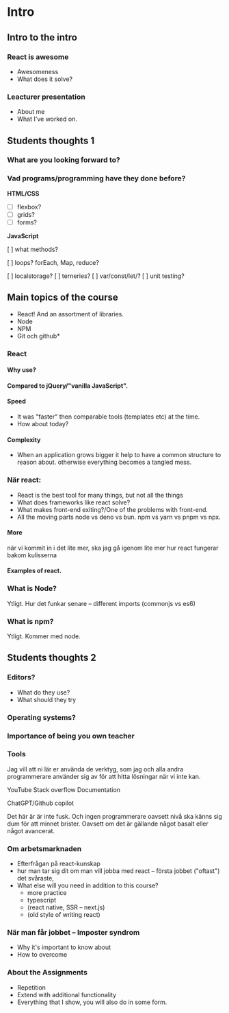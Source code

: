 # Intro

## Intro to the intro

### React is awesome

* Awesomeness
* What does it solve?

### Leacturer presentation

* About me
* What I've worked on.

## Students thoughts 1

### What are you looking forward to?

### Vad programs/programming have they done before?

**HTML/CSS**

* [ ] flexbox?
* [ ] grids?
* [ ] forms?

**JavaScript**

[ ] what methods?

  [ ] loops? forEach, Map, reduce?

[ ] localstorage?
[ ] terneries?
[ ] var/const/let/?
[ ] unit testing?

## Main topics of the course

* React! And an assortment of libraries.
* Node
* NPM
* Git och github*

### React

#### Why use?

#### Compared to jQuery/"vanilla JavaScript".

#### Speed

* It was "faster" then comparable tools (templates etc) at the time.
* How about today?

#### Complexity

* When an application grows bigger it help to have a common structure to reason about. otherwise everything
becomes a tangled mess.

### När react:

* React is the best tool for many things, but not all the things
* What does frameworks like react solve?
* What makes front-end exiting?/One of the problems with front-end.
* All the moving parts node vs deno vs bun. npm vs yarn vs pnpm vs npx.

#### More

när vi kommit in i det lite mer, ska jag gå igenom lite mer hur react fungerar bakom kulisserna

#### Examples of react.

### What is Node?

Ytligt. Hur det funkar senare – different imports (commonjs vs es6)

### What is npm?

Ytligt. Kommer med node.

## Students thoughts 2

### Editors?

* What do they use?
* What should they try

### Operating systems?

### Importance of being you own teacher

### Tools
Jag vill att ni lär er använda de verktyg, som jag och alla andra programmerare använder sig av för att hitta lösningar när vi inte kan.

YouTube
Stack overflow
Documentation

ChatGPT/Github copilot

Det här är är inte fusk. Och ingen programmerare oavsett nivå ska känns sig dum för att minnet brister. Oavsett om det är gällande något basalt eller något avancerat.

### Om arbetsmarknaden
* Efterfrågan på react-kunskap
* hur man tar sig dit om man vill jobba med react – första jobbet ("oftast") det svåraste,
* What else will you need in addition to this course?
  * more practice
  * typescript
  * (react native, SSR – next.js)
  * (old style of writing react)

### När man får jobbet – Imposter syndrom
* Why it's important to know about
* How to overcome

### About the Assignments
* Repetition
* Extend with additional functionality
* Everything that I show, you will also do in some form.
